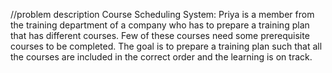 //problem description
Course Scheduling System: Priya is a member from the training department of a company who has to prepare a training plan that has different courses. Few of these courses need some prerequisite courses to be completed. The goal is to prepare a training plan such that all the courses are included in the correct order and the learning is on track.
